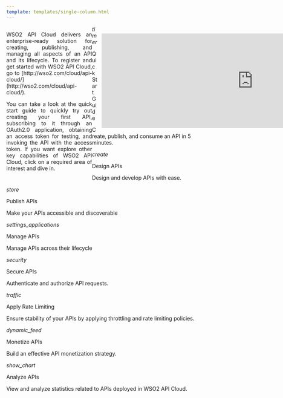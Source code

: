 ```yaml
---
template: templates/single-column.html
---
```

<link href="https://fonts.googleapis.com/icon?family=Material+Icons" rel="stylesheet">
<div>
    <div class="md-main md-content" style="float:left; width: 45%;  text-align:justify; max-height:100%; ">
        <p>WSO2 API Cloud delivers an enterprise-ready solution for creating, publishing, and managing all aspects of an API and its lifecycle.
To register and get started with WSO2 API Cloud, go to [http://wso2.com/cloud/api-cloud/](http://wso2.com/cloud/api-cloud/).</p> 
        <p>You can take a look at the quick start guide to quickly try out creating your first API, subscribing to it through an OAuth2.0 application, obtaining an access token for testing, and invoking the API with the access token. If you want explore other key capabilities of WSO2 API Cloud, click on a required area of interest and dive in.</p>
    </div>
    <div class="md-main md-content " style="float:right; width: 55%; align:right;  flex-shrink: 0;min-width: 40%; max-height: 100%; max-width:50%; margin-left:10px; margin-top:20px">
        <iframe width="800" height="250" src="https://www.youtube.com/embed/DRefu9MIQs4" frameborder="0" allow="accelerometer; autoplay; encrypted-media; gyroscope; picture-in-picture" allowfullscreen></iframe>
    </div>
<div>
   <div class="content"> 
     <div class="card" onclick="location.href='get-started/quick-start-guide';">
		<div class="line"></div>
           	<div class="card-icon">
			<i class="material-icons md-36">timer</i>
		</div>
		<div class="card-content" >
			<p class="title">Quick Start Guide</p>
			<a href="http://www.google.com"></a>
			<p class="hint"> Create, publish, and consume an API in 5 minutes.</p>
      		</div>
		</div>
      <!-- card -->
      <div class="card" onclick="location.href='learn/design-apis/design-new-rest-api';">
            <div class="line"></div>
            <div class="card-icon"><i class="material-icons md-36">create</i></div>
             <div class="card-content">
                  <p class="title">Design APIs</p>
                  <p class="hint">Design and develop APIs with ease.</p>
             </div>
      </div>
      <!-- end card -->
      <!-- card -->
      <div class="card" onclick="location.href='learn/publish-apis/publish-an-api';">
            <div class="line"></div>
            <div class="card-icon"><i class="material-icons md-36">store</i></div>
<div class="card-content">
            <div><p class="title">Publish APIs</p></div>
            <p class="hint"> Make your APIs accessible and discoverable</p>
      </div>
</div>
      <!-- end card -->
      <!-- card -->
      <div class="card" onclick="location.href='learn/manage-apis/manage-api-lifecycle';">
            <div class="line"></div> 
            <div class="card-icon"><i class="material-icons md-36">settings_applications</i></div>
<div class="card-content">
            <p class="title">Manage APIs</p>
            <p class="hint">Manage APIs across their lifecycle</p>
      </div>
 </div>
      <!-- end card -->
      <!-- card -->
  
 </div>
 <div class="content">
      <!-- end card -->
      <!-- end card -->
      <!-- card -->
   <!-- card -->
      <div class="card" onclick="location.href='learn/secure-apis/secure-apis-using-oauth2-access-tokens';">
	    <div class="line"></div>
            <div class="card-icon"><i class="material-icons md-36">security</i></div>
            <div class="card-content">
		    <p class="title">Secure APIs</p>
		    <p class="hint">Authenticate and authorize API requests.</p>
            </div>
      </div>
      <div class="card" onclick="location.href='learn/apply-throttling-and-rate-limiting/set-throttling-limits';">
	    <div class="line"></div>
            <div class="card-icon"><i class="material-icons md-36">traffic</i></div>
            <div class="card-content">
		    <p class="title">Apply Rate Limiting</p>
		    <p class="hint">Ensure stability of your APIs by applying throttling and rate limiting policies.</p>
            </div>
      </div>
        <!-- end card -->
      <!-- card -->
      <div class="card" onclick="location.href='learn/monetize-apis/enable-monetization';">
	   <div class="line"></div>
            <div class="card-icon"><i class="material-icons md-36">dynamic_feed</i></div>
            <div class="card-content">
                <p class="title">Monetize APIs</p>
                <p class="hint"> Build an effective API monetization strategy.</p>
            </div>
      </div>
      <div class="card" onclick="location.href='learn/analyze-apis/view-api-statistics';">
	    <div class="line"></div>
            <div class="card-icon"><i class="material-icons md-36">show_chart</i></div>
            <div class="card-content">
		    <p class="title">Analyze APIs</p>
		    <p class="hint">View and analyze statistics related to APIs deployed in WSO2 API Cloud.</p>
            </div>
      </div>
      <!-- end card -->
  </div>
</div>

